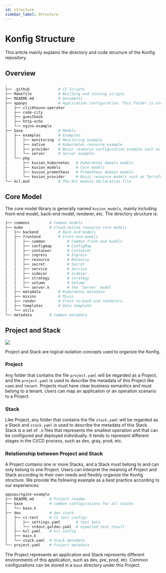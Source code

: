```yaml
---
id: structure
sidebar_label: Structure
---
```

# Konfig Structure

This article mainly explains the directory and code structure of the Konfig repository.

## Overview

```bash
.
├── .github             # CI Scripts
├── Makefile            # Building and testing scripts
├── README.md           # Documents
├── appops              # Application configuration. This folder is used to place KCL operation and maintenance configuration of all applications
│   ├── clickhouse-operator
│   ├── code-city
│   ├── guestbook
│   ├── http-echo
│   └── nginx-example
├── base                # Models
│   ├── examples        # Examples
│   │   ├── monitoring  # Monitoring example
│   │   ├── native      # Kubernetes resource example
│   │   ├── provider    # Basic resource configuration example such as Terraform resource
│   │   └── server      # Server example.
│   └── pkg
│       ├── kusion_kubernetes   # Kubernetes domain models
│       ├── kusion_models       # Core models
│       ├── kusion_prometheus   # Prometheus domain models
│       └── kusion_provider     # Basic resource models such as Terraform resource
└── kcl.mod             # The KCL module declaration file
```

## Core Model

The core model library is generally named `kusion_models`, mainly including front-end model, back-end model, renderer, etc. The directory structure is:

```bash
├── commons         # Common models
├── kube            # Cloud-native resource core models
│   ├── backend         # Back-end models
│   ├── frontend        # Front-end models
│   │   ├── common          # Common front-end models
│   │   ├── configmap       # ConfigMap
│   │   ├── container       # Container
│   │   ├── ingress         # Ingress
│   │   ├── resource        # Resource
│   │   ├── secret          # Secret
│   │   ├── service         # Service
│   │   ├── sidecar         # Sidecar
│   │   ├── strategy        # strategy
│   │   ├── volume          # Volume
│   │   └── server.k        # The `Server` model
│   ├── metadata        # Kubernetes metadata
│   ├── mixins          # Mixin
│   ├── render          # Front-to-back-end renderers.
│   ├── templates       # Data template
│   └── utils
└── metadata        # Common metadata
```

## Project and Stack

![](/img/docs/user_docs/concepts/project-stack.png)

Project and Stack are logical isolation concepts used to organize the Konfig.

### Project

Any folder that contains the file `project.yaml` will be regarded as a Project, and the `project.yaml` is used to describe the metadata of this Project like `name` and `tenant`. Projects must have clear business semantics and must belong to a tenant. Users can map an application or an operation scenario to a Project.

### Stack

Like Project, any folder that contains the file `stack.yaml` will be regarded as a Stack and `stack.yaml` is used to describe the metadata of this Stack. Stack is a set of `.k` files that represents the smallest operation unit that can be configured and deployed individually. It tends to represent different stages in the CI/CD process, such as dev, gray, prod, etc.

### Relationship between Project and Stack

A Project contains one or more Stacks, and a Stack must belong to and can only belong to one Project. Users can interpret the meaning of Project and Stack according to their own needs and flexibly organize the Konfig structure. We provide the following example as a best practice according to our experiences:

```bash
appops/nginx-example
├── README.md       # Project readme
├── base            # common configurations for all stacks
│   └── base.k      
├── dev             # dev stack 
│   ├── ci-test     # CI test configs
│   │   ├── settings.yaml       # test data 
│   │   └── stdout.golden.yaml  # expected test result
│   ├── kcl.yaml    # kcl config
│   ├── main.k      
│   └── stack.yaml  # Stack metadata
└── project.yaml    # Project metadata
```

The Project represents an application and Stack represents different environments of this application, such as dev, pre, prod, etc. Common configurations can be stored in a `base` directory under this Project.
